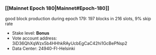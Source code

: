 ### [[Mainnet Epoch 180|Mainnet#Epoch-180]]
good block production during epoch 179: 197 blocks in 216 slots, 9% skip rate
* Stake level: **Bonus**
* Vote account address: 3iD36QhXqWzx5b4HHhkRAyUcbEgCaC42hi1GcBePNsp2
* Data Center: 24940-FI-Helsinki